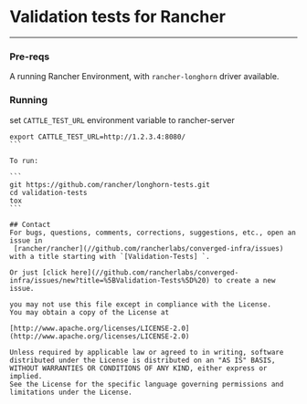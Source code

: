 # Validation tests for Rancher
------------------------------
### Pre-reqs

A running Rancher Environment, with `rancher-longhorn` driver available.


### Running

set `CATTLE_TEST_URL` environment variable to rancher-server

````
export CATTLE_TEST_URL=http://1.2.3.4:8080/
```

To run:

```
git https://github.com/rancher/longhorn-tests.git
cd validation-tests
tox
```

## Contact
For bugs, questions, comments, corrections, suggestions, etc., open an issue in
 [rancher/rancher](//github.com/rancherlabs/converged-infra/issues) with a title starting with `[Validation-Tests] `.

Or just [click here](//github.com/rancherlabs/converged-infra/issues/new?title=%5BValidation-Tests%5D%20) to create a new issue.

you may not use this file except in compliance with the License.
You may obtain a copy of the License at

[http://www.apache.org/licenses/LICENSE-2.0](http://www.apache.org/licenses/LICENSE-2.0)

Unless required by applicable law or agreed to in writing, software
distributed under the License is distributed on an "AS IS" BASIS,
WITHOUT WARRANTIES OR CONDITIONS OF ANY KIND, either express or implied.
See the License for the specific language governing permissions and
limitations under the License.

